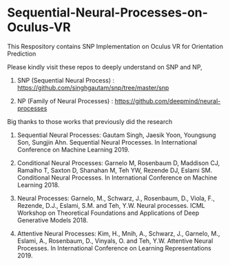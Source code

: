 # Sequential-Neural-Processes-on-Oculus-VR
This Respository contains SNP Implementation on Oculus VR for Orientation Prediction

Please kindly visit these repos to deeply understand on SNP and NP,

1. SNP (Sequential Neural Process) : https://github.com/singhgautam/snp/tree/master/snp

2. NP (Family of Neural Processes) : https://github.com/deepmind/neural-processes

Big thanks to those works that previously did the research

1. Sequential Neural Processes: Gautam Singh, Jaesik Yoon, Youngsung Son, Sungjin Ahn. Sequential Neural Processes. In International Conference on Machine Learning 2019.

2. Conditional Neural Processes: Garnelo M, Rosenbaum D, Maddison CJ, Ramalho T, Saxton D, Shanahan M, Teh YW, Rezende DJ, Eslami SM. Conditional Neural Processes. In International Conference on Machine Learning 2018.

3. Neural Processes: Garnelo, M., Schwarz, J., Rosenbaum, D., Viola, F., Rezende, D.J., Eslami, S.M. and Teh, Y.W. Neural processes. ICML Workshop on Theoretical Foundations and Applications of Deep Generative Models 2018.

4. Attentive Neural Processes: Kim, H., Mnih, A., Schwarz, J., Garnelo, M., Eslami, A., Rosenbaum, D., Vinyals, O. and Teh, Y.W. Attentive Neural Processes. In International Conference on Learning Representations 2019.

